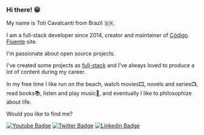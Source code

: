### Hi there! 😁

My name is Toti Cavalcanti from Brazil 🇧🇷. 

I am a full-stack developer since 2014, creator and maintainer of [Código Fluente](https://www.codigofluente.com.br) site. <br>

I'm passionate about open source projects. 

I've created some projects as [full-stack](https://github.com/toticavalcanti) and I've always loved to produce a lot of content during my career.

In my free time I like run on the beach, watch movies🎞️, novels and series📺, read books📚, listen and play music🎵, and eventually I like to philosophize about life.

Would you like to find me?

[![Youtube Badge](https://img.shields.io/badge/-Youtube-FF0000?style=flat-square&labelColor=FF0000&logo=youtube&logoColor=white&link=https://www.youtube.com/user/toticavalcanti)](https://www.youtube.com/user/toticavalcanti)
[![Twitter Badge](https://img.shields.io/badge/-Twitter-1ca0f1?style=flat-square&labelColor=1ca0f1&logo=twitter&logoColor=white&link=https://twitter.com/Toti_Cavalcanti)](https://twitter.com/Toti_Cavalcanti)
[![Linkedin Badge](https://img.shields.io/badge/-LinkedIn-blue?style=flat-square&logo=Linkedin&logoColor=white&link=https://www.linkedin.com/in/antoniocavalcantedepaulafilho/)](https://www.linkedin.com/in/antoniocavalcantedepaulafilho/)
